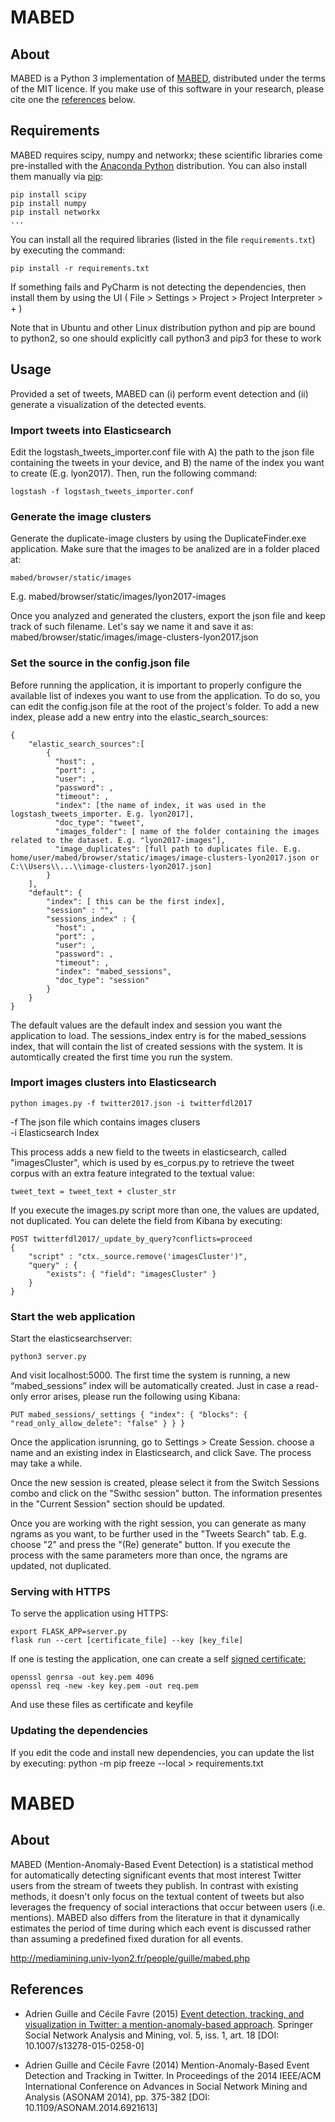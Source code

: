 # MABED
## About

MABED is a Python 3 implementation of [MABED](#mabed), distributed under the terms of the MIT licence. If you make use of this software in your research, please cite one the [references](#references) below.

## Requirements

MABED requires scipy, numpy and networkx; these scientific libraries come pre-installed with the [Anaconda Python](https://anaconda.org) distribution. You can also install them manually via [pip](https://pypi.python.org):

	pip install scipy
	pip install numpy
	pip install networkx
	...

You can install all the required libraries (listed in the file `requirements.txt`) by executing the command:

	pip install -r requirements.txt

If something fails and PyCharm is not detecting the dependencies, then install them by using the UI ( File > Settings > Project > Project Interpreter > + )

Note that in Ubuntu and other Linux distribution python and pip are bound to python2, so one should explicitly call
python3 and pip3 for these to work

## Usage

Provided a set of tweets, MABED can (i) perform event detection and (ii) generate a visualization of the detected events.

### Import tweets into Elasticsearch

Edit the logstash_tweets_importer.conf file with A) the path to the json file containing the tweets in your device, and B) the name of the index you want to create (E.g. lyon2017).
Then, run the following command:
    
    logstash -f logstash_tweets_importer.conf


### Generate the image clusters

Generate the duplicate-image clusters by using the DuplicateFinder.exe application. Make sure that the images to be analized are in a folder placed at:

    mabed/browser/static/images

E.g. mabed/browser/static/images/lyon2017-images

Once you analyzed and generated the clusters, export the json file and keep track of such filename. Let's say we name it and save it as:
mabed/browser/static/images/image-clusters-lyon2017.json


### Set the source in the config.json file

Before running the application, it is important to properly configure the available list of indexes you want to use from the application.
To do so, you can edit the config.json file at the root of the project's folder.
To add a new index, please add a new entry into the elastic_search_sources:

```
{
    "elastic_search_sources":[
        {
          "host": ,
          "port": ,
          "user": ,
          "password": ,
          "timeout": ,
          "index": [the name of index, it was used in the logstash_tweets_importer. E.g. lyon2017],
          "doc_type": "tweet",
          "images_folder": [ name of the folder containing the images related to the dataset. E.g. "lyon2017-images"],
          "image_duplicates": [full path to duplicates file. E.g. home/user/mabed/browser/static/images/image-clusters-lyon2017.json or C:\\Users\\...\\image-clusters-lyon2017.json]
        }
    ],
    "default": {
        "index": [ this can be the first index],
        "session" : "",
        "sessions_index" : {
          "host": ,
          "port": ,
          "user": ,
          "password": ,
          "timeout": ,
          "index": "mabed_sessions",
          "doc_type": "session"
        }
    }
}
```

The default values are the default index and session you want the application to load. The sessions_index entry is for the mabed_sessions index, that will contain the list of created sessions with the system. It is automtically created the first time you run the system.

### Import images clusters into Elasticsearch

    python images.py -f twitter2017.json -i twitterfdl2017
    
-f The json file which contains images clusers  
-i Elasticsearch Index

This process adds a new field to the tweets in elasticsearch, called "imagesCluster", which is used by es_corpus.py to retrieve the tweet corpus with an extra feature integrated to the textual value:

    tweet_text = tweet_text + cluster_str

If you execute the images.py script more than one, the values are updated, not duplicated. You can delete the field from Kibana by executing:

    POST twitterfdl2017/_update_by_query?conflicts=proceed
    {
        "script" : "ctx._source.remove('imagesCluster')",
        "query" : {
            "exists": { "field": "imagesCluster" }
        }
    }

### Start the web application

Start the elasticsearchserver:

    python3 server.py

And visit localhost:5000. The first time the system is running, a new “mabed_sessions” index will be automatically created. Just in case a read-only error arises, please run the following using Kibana:
    
    PUT mabed_sessions/_settings { "index": { "blocks": { "read_only_allow_delete": "false" } } } 

Once the application isrunning, go to Settings > Create Session. choose a name and an existing index in Elasticsearch, and click Save. The process may take a while.

Once the new session is created, please select it from the Switch Sessions combo and click on the "Swithc session" button. The information presentes in the "Current Session" section should be updated.

Once you are working with the right session, you can generate as many ngrams as you want, to be further used in the "Tweets Search" tab. E.g. choose "2" and press the "(Re) generate" button. If you execute the process with the same parameters more than once, the ngrams are updated, not duplicated.


### Serving with HTTPS

To serve the application using HTTPS:
```
export FLASK_APP=server.py
flask run --cert [certificate_file] --key [key_file]
```
If one is testing the application, one can create a self [signed certificate:](https://www.openssl.org/docs/manmaster/man1/req.html)
```
openssl genrsa -out key.pem 4096
openssl req -new -key key.pem -out req.pem
```
And use these files as certificate and keyfile

### Updating the dependencies

If you edit the code and install new dependencies, you can update the list by executing:
    python -m pip freeze --local > requirements.txt


# MABED

## About

MABED (Mention-Anomaly-Based Event Detection) is a statistical method for automatically detecting significant events that most interest Twitter users from the stream of tweets they publish. In contrast with existing methods, it doesn't only focus on the textual content of tweets but also leverages the frequency of social interactions that occur between users (i.e. mentions). MABED also differs from the literature in that it dynamically estimates the period of time during which each event is discussed rather than assuming a predefined fixed duration for all events.

http://mediamining.univ-lyon2.fr/people/guille/mabed.php

## References

- Adrien Guille and Cécile Favre (2015)
  [Event detection, tracking, and visualization in Twitter: a mention-anomaly-based approach](https://github.com/AdrienGuille/pyMABED/blob/master/mabed.pdf).
  Springer Social Network Analysis and Mining,
  vol. 5, iss. 1, art. 18 [DOI: 10.1007/s13278-015-0258-0]


- Adrien Guille and Cécile Favre (2014)
  Mention-Anomaly-Based Event Detection and Tracking in Twitter.
  In Proceedings of the 2014 IEEE/ACM International Conference on
  Advances in Social Network Mining and Analysis (ASONAM 2014),
  pp. 375-382 [DOI: 10.1109/ASONAM.2014.6921613]


